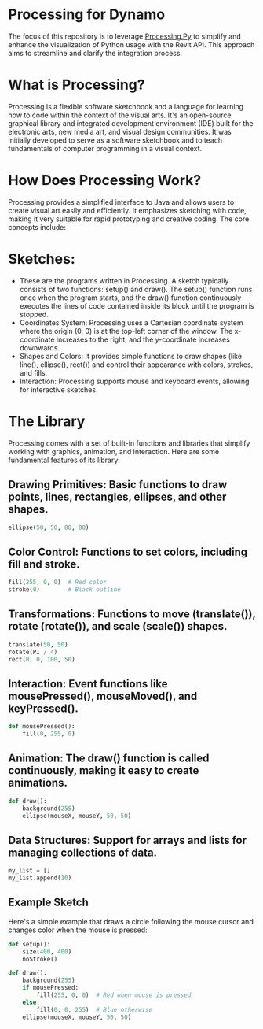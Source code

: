 # Processing for Dynamo 
The focus of this repository is to leverage [Processing.Py](https://processing.org) to simplify and enhance the visualization of Python usage with the Revit API. This approach aims to streamline and clarify the integration process.

# What is Processing?
Processing is a flexible software sketchbook and a language for learning how to code within the context of the visual arts. It's an open-source graphical library and integrated development environment (IDE) built for the electronic arts, new media art, and visual design communities. It was initially developed to serve as a software sketchbook and to teach fundamentals of computer programming in a visual context.

# How Does Processing Work?
Processing provides a simplified interface to Java and allows users to create visual art easily and efficiently. It emphasizes sketching with code, making it very suitable for rapid prototyping and creative coding. The core concepts include:

# Sketches: 

- These are the programs written in Processing. A sketch typically consists of two functions: setup() and draw(). The setup() function runs once when the program starts, and the draw() function continuously executes the lines of code contained inside its block until the program is stopped.
 - Coordinates System: Processing uses a Cartesian coordinate system where the origin (0, 0) is at the top-left corner of the window. The x-coordinate increases to the right, and the y-coordinate increases downwards.
 - Shapes and Colors: It provides simple functions to draw shapes (like line(), ellipse(), rect()) and control their appearance with colors, strokes, and fills.
 - Interaction: Processing supports mouse and keyboard events, allowing for interactive sketches.

# The Library
Processing comes with a set of built-in functions and libraries that simplify working with graphics, animation, and interaction. Here are some fundamental features of its library:

## Drawing Primitives: Basic functions to draw points, lines, rectangles, ellipses, and other shapes.
```py
ellipse(50, 50, 80, 80)
```

## Color Control: Functions to set colors, including fill and stroke.
```py
fill(255, 0, 0)  # Red color
stroke(0)        # Black outline
```

## Transformations: Functions to move (translate()), rotate (rotate()), and scale (scale()) shapes.
```py
translate(50, 50)
rotate(PI / 4)
rect(0, 0, 100, 50)
```

## Interaction: Event functions like mousePressed(), mouseMoved(), and keyPressed().
```py
def mousePressed():
    fill(0, 255, 0)
```

## Animation: The draw() function is called continuously, making it easy to create animations.

```py
def draw():
    background(255)
    ellipse(mouseX, mouseY, 50, 50)
```

## Data Structures: Support for arrays and lists for managing collections of data.

```py
my_list = []
my_list.append(10)
```

## Example Sketch
Here's a simple example that draws a circle following the mouse cursor and changes color when the mouse is pressed:

```py
def setup():
    size(400, 400)
    noStroke()

def draw():
    background(255)
    if mousePressed:
        fill(255, 0, 0)  # Red when mouse is pressed
    else:
        fill(0, 0, 255)  # Blue otherwise
    ellipse(mouseX, mouseY, 50, 50)
```











